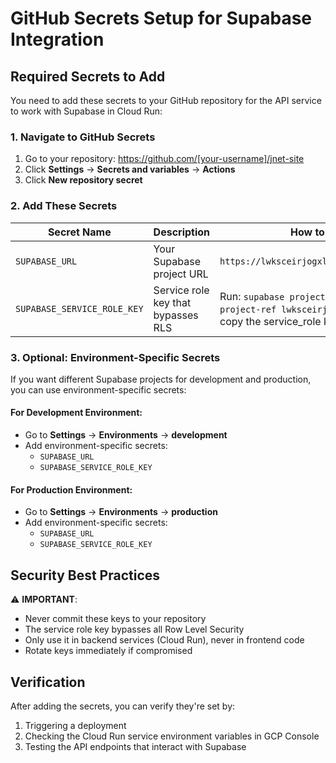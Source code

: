 # GitHub Secrets Setup for Supabase Integration

## Required Secrets to Add

You need to add these secrets to your GitHub repository for the API service to work with Supabase in Cloud Run:

### 1. Navigate to GitHub Secrets
1. Go to your repository: https://github.com/[your-username]/jnet-site
2. Click **Settings** → **Secrets and variables** → **Actions**
3. Click **New repository secret**

### 2. Add These Secrets

| Secret Name | Description | How to Get It |
|------------|-------------|---------------|
| `SUPABASE_URL` | Your Supabase project URL | `https://lwksceirjogxlhohbkcs.supabase.co` |
| `SUPABASE_SERVICE_ROLE_KEY` | Service role key that bypasses RLS | Run: `supabase projects api-keys --project-ref lwksceirjogxlhohbkcs` and copy the service_role key |

### 3. Optional: Environment-Specific Secrets

If you want different Supabase projects for development and production, you can use environment-specific secrets:

#### For Development Environment:
- Go to **Settings** → **Environments** → **development**
- Add environment-specific secrets:
  - `SUPABASE_URL`
  - `SUPABASE_SERVICE_ROLE_KEY`

#### For Production Environment:
- Go to **Settings** → **Environments** → **production**
- Add environment-specific secrets:
  - `SUPABASE_URL`
  - `SUPABASE_SERVICE_ROLE_KEY`

## Security Best Practices

⚠️ **IMPORTANT**: 
- Never commit these keys to your repository
- The service role key bypasses all Row Level Security
- Only use it in backend services (Cloud Run), never in frontend code
- Rotate keys immediately if compromised

## Verification

After adding the secrets, you can verify they're set by:
1. Triggering a deployment
2. Checking the Cloud Run service environment variables in GCP Console
3. Testing the API endpoints that interact with Supabase